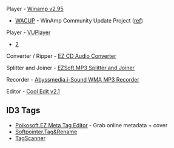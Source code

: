 Player - [Winamp v2.95](http://www.oldversion.com/windows/winamp-2-95)  
* [WACUP](https://getwacup.com/) - WinAmp Community Update Project ([ref](https://news.ycombinator.com/item?id=29379346))   

Player - [VUPlayer](http://www.vuplayer.com/)  
* [2](https://github.com/jfchapman/VUPlayer)  

Converter / Ripper - [EZ CD Audio Converter](https://www.poikosoft.com/music-converter)  

Splitter and Joiner - [EZSoft.MP3 Splitter and Joiner](http://www.ezsoftmagic.com/mp3splitter_joiner.htm)  

Recorder - [Abyssmedia.i-Sound WMA MP3 Recorder](https://www.abyssmedia.com/mp3recorder/)  

Editor - [Cool Edit v2.1](https://www.filehorse.com/download-cool-edit-pro/)  

## ID3 Tags

* [Poikosoft.EZ Meta Tag Editor](https://www.poikosoft.com/metadata-editor) - Grab online metadata + cover  
* [Softpointer.Tag&Rename](http://www.softpointer.com/tr.htm)  
* [TagScanner](https://www.xdlab.ru/en/)  